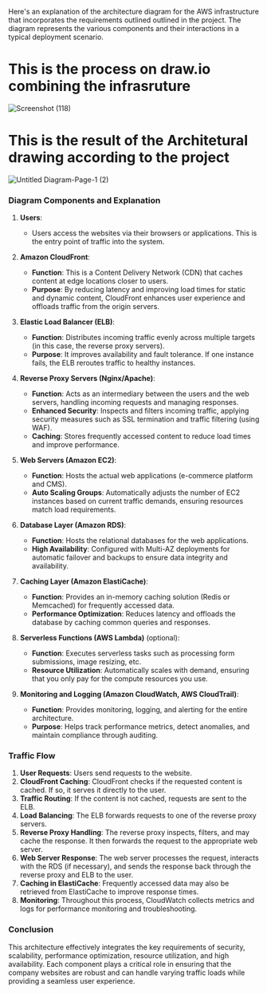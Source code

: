 Here's an explanation of the architecture diagram for the AWS infrastructure that incorporates the requirements outlined outlined in the project. The diagram represents the various components and their interactions in a typical deployment scenario.

# This is the process on draw.io combining the infrasruture

![Screenshot (118)](https://github.com/user-attachments/assets/7f068693-ff33-4f0d-9396-fa51f90d22d6)


# This is the result of the Architetural drawing according to the project

![Untitled Diagram-Page-1 (2)](https://github.com/user-attachments/assets/d6e020e5-f882-4a7c-9d4b-d46c63e29478)




### Diagram Components and Explanation

1. **Users**:
   - Users access the websites via their browsers or applications. This is the entry point of traffic into the system.

2. **Amazon CloudFront**:
   - **Function**: This is a Content Delivery Network (CDN) that caches content at edge locations closer to users.
   - **Purpose**: By reducing latency and improving load times for static and dynamic content, CloudFront enhances user experience and offloads traffic from the origin servers.

3. **Elastic Load Balancer (ELB)**:
   - **Function**: Distributes incoming traffic evenly across multiple targets (in this case, the reverse proxy servers).
   - **Purpose**: It improves availability and fault tolerance. If one instance fails, the ELB reroutes traffic to healthy instances.

4. **Reverse Proxy Servers (Nginx/Apache)**:
   - **Function**: Acts as an intermediary between the users and the web servers, handling incoming requests and managing responses.
   - **Enhanced Security**: Inspects and filters incoming traffic, applying security measures such as SSL termination and traffic filtering (using WAF).
   - **Caching**: Stores frequently accessed content to reduce load times and improve performance.

5. **Web Servers (Amazon EC2)**:
   - **Function**: Hosts the actual web applications (e-commerce platform and CMS).
   - **Auto Scaling Groups**: Automatically adjusts the number of EC2 instances based on current traffic demands, ensuring resources match load requirements.

6. **Database Layer (Amazon RDS)**:
   - **Function**: Hosts the relational databases for the web applications.
   - **High Availability**: Configured with Multi-AZ deployments for automatic failover and backups to ensure data integrity and availability.

7. **Caching Layer (Amazon ElastiCache)**:
   - **Function**: Provides an in-memory caching solution (Redis or Memcached) for frequently accessed data.
   - **Performance Optimization**: Reduces latency and offloads the database by caching common queries and responses.

8. **Serverless Functions (AWS Lambda)** (optional):
   - **Function**: Executes serverless tasks such as processing form submissions, image resizing, etc.
   - **Resource Utilization**: Automatically scales with demand, ensuring that you only pay for the compute resources you use.

9. **Monitoring and Logging (Amazon CloudWatch, AWS CloudTrail)**:
   - **Function**: Provides monitoring, logging, and alerting for the entire architecture.
   - **Purpose**: Helps track performance metrics, detect anomalies, and maintain compliance through auditing.

### Traffic Flow

1. **User Requests**: Users send requests to the website.
2. **CloudFront Caching**: CloudFront checks if the requested content is cached. If so, it serves it directly to the user.
3. **Traffic Routing**: If the content is not cached, requests are sent to the ELB.
4. **Load Balancing**: The ELB forwards requests to one of the reverse proxy servers.
5. **Reverse Proxy Handling**: The reverse proxy inspects, filters, and may cache the response. It then forwards the request to the appropriate web server.
6. **Web Server Response**: The web server processes the request, interacts with the RDS (if necessary), and sends the response back through the reverse proxy and ELB to the user.
7. **Caching in ElastiCache**: Frequently accessed data may also be retrieved from ElastiCache to improve response times.
8. **Monitoring**: Throughout this process, CloudWatch collects metrics and logs for performance monitoring and troubleshooting.

### Conclusion

This architecture effectively integrates the key requirements of security, scalability, performance optimization, resource utilization, and high availability. Each component plays a critical role in ensuring that the company websites are robust and can handle varying traffic loads while providing a seamless user experience.
